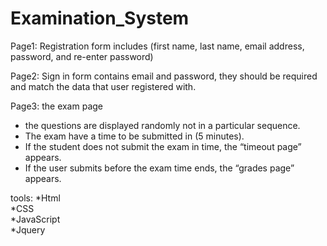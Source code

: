 # Examination_System
Page1:
Registration form includes (first name, last name, email address, password, and re-enter password)

Page2:
Sign in form contains email and password, they should be required and match the data that user registered with.

Page3: the exam page

- the questions are displayed randomly not in a particular sequence.
- The exam have a time to be submitted in (5 minutes).
- If the student does not submit the exam in time, the “timeout page” appears.
- If the user submits before the exam time ends, the “grades page” appears.

tools:
*Html   
*CSS  
*JavaScript  
*Jquery  
